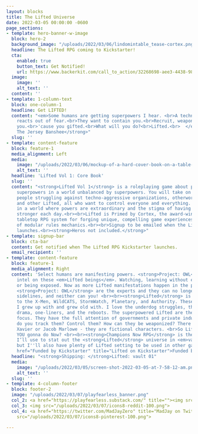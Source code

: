 ```yaml
---
layout: blocks
title: The Lifted Universe
date: 2022-03-05 00:00:00 -0600
page_sections:
- template: hero-banner-w-image
  block: hero-2
  background_image: "/uploads/2022/03/06/lindomintable_tease-cortex.png"
  headline: The Lifted RPG coming to Kickstarter!
  cta:
    enabled: true
    button_text: Get Notified!
    url: https://www.backerkit.com/call_to_action/32268698-aee3-4438-98ec-e4b4194bc844/landing
  image:
    image: ''
    alt_text: ''
  content: ''
- template: 1-column-text
  block: one-column-1
  headline: Get LIFTED!
  content: "<em>Some humans are getting superpowers I hear. <br>A techno-mad world
    reacts out of fear.<br>They want to contain you.<br>Recruit, weaponize and train
    you.<br>'cause you gifted.<br>What will you do?<br>Lifted.<br>  </em><strong>--
    The Jersey Banshee</strong>"
  slug: ''
- template: content-feature
  block: feature-1
  media_alignment: Left
  media:
    image: "/uploads/2022/03/06/mockup-of-a-hard-cover-book-on-a-table-with-gadgets-3407-el1.png"
    alt_text: ''
  headline: 'Lifted Vol 1: Core Book'
  slug: ''
  content: "<strong>Lifted Vol 1</strong> is a roleplaying game about people with
    superpowers in a world unbalanced by superpowers. You will take on the roles of
    people struggling against techno-aggressive organizations, otherworldly intelligences,
    and other Lifted, all who want to control everyone and everything. Make your choices
    in a world where powers are extraordinary and the stigma of having them is growing
    stronger each day.<br><br>Lifted is Primed by Cortex, the award-winning world-building
    tabletop RPG system for forging unique, compelling game experiences from a set
    of modular rules mechanics.<br><br>Signup to be emailed when the Lifted Vol1 Kickstarter
    launches.<br><strong>Heros not included.</strong>"
- template: signup-bar
  block: cta-bar
  content: Get notified when The Lifted RPG Kickstarter launches.
  email_recipient: ''
- template: content-feature
  block: feature-1
  media_alignment: Right
  content: 'Select humans are manifesting powers. <strong>Project: OWL</strong> collects
    intel on these <em>Lifted beings</em>. Watching, learning without ever interfering
    or being exposed. Now as more Lifted manifestations happen in the public worldwide,
    <strong>Project: OWL</strong> are the experts and they can no longer sit on the
    sidelines, and neither can you! <br><br><strong>Lifted</strong> is my love letter
    to the X-Men, WildCATS, StormWatch, Planetary, and Authority. These are the comics
    I grew up with and grew old with. I love the underdog struggles, the soap opera
    drama, one-liners, and the reboots. The superpowered Lifted are the setting’s
    focus. They have the full attention of governments and private industries. How
    do you track them? Control them? How can they be weaponized? There is no Professor
    Xavier or Jacob Marlowe - they are fictional characters. <br>So Lifted, what are
    YOU gonna do Now? <br><br><strong>Champions Now RPG</strong> is the core system
    I’ll use to stat out the <strong>Lifted</strong> universe in <em>vault01</em>,
    but I''ll also have plenty of Lifted setting to be used in other game systems.<br><br><a
    href="Funded by Kickstarter" title="Lifted on Kickstarter">Funded by Kickstarter</a>'
  headline: "<strong>Shipping: </strong>Lifted: vault 01"
  media:
    image: "/uploads/2022/03/05/screen-shot-2022-03-05-at-7-58-12-am.png"
    alt_text: ''
  slug: ''
- template: 4-column-footer
  block: footer-2
  image: "/uploads/2022/03/07/playfearless_banner.png"
  col_2: <a href="https://playfearless.substack.com/" title=""><img src="/uploads/2022/03/07/playfearless_banner-1.png"></a>
  col_3: <img src="/uploads/2022/03/07/icons8-reddit-100.png">
  col_4: <a href="https://twitter.com/MadJayZero" title="MadJay on Twitter"><img src="/uploads/2022/03/07/icons8-twitter-100.png"></a><img
    src="/uploads/2022/03/07/icons8-pinterest-100.png">

---
```

